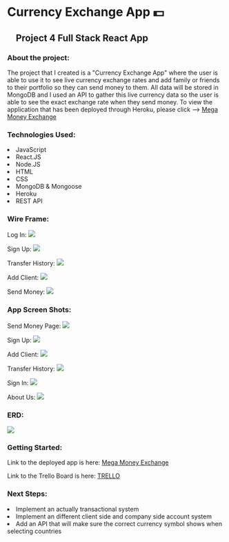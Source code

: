 # Currency Exchange App 💵
## <img src="./src/imgs/react.png" width='15px'> Project 4 Full Stack React App <img src="./src/imgs/react.png" width='15px'>

### About the project:
<p>The project that I created is a "Currency Exchange App" where the user is able to use it to see live currency exchange rates and add family or friends to their portfolio so they can send money to them. All data will be stored in MongoDB and I used an API to gather this live currency data so the user is able to see the exact exchange rate when they send money. To view the application that has been deployed through Heroku, please click --> <a href="http://localhost:3000"> Mega Money Exchange </a></p>

### Technologies Used:
<li> JavaScript</li>
<li> React.JS</li>
<li> Node.JS</li>
<li> HTML</li>
<li> CSS</li>
<li> MongoDB & Mongoose</li>
<li> Heroku</li>
<li> REST API </li> 

### Wire Frame:
Log In:
<img src="./src/imgs/Screen Shot 2022-05-27 at 21.43.53.png">

Sign Up:
<img src="./src/imgs/Screen Shot 2022-05-27 at 21.44.01.png">

Transfer History:
<img src="./src/imgs/Screen Shot 2022-05-27 at 21.44.12.png">

Add Client:
<img src="./src/imgs/Screen Shot 2022-05-27 at 21.44.20.png">

Send Money:
<img src="./src/imgs/Screen Shot 2022-05-27 at 21.44.28.png">

### App Screen Shots:
Send Money Page:
<img src="./src/imgs/Screen Shot 2022-05-27 at 21.50.14.png">

Sign Up:
<img src="./src/imgs/Screen Shot 2022-05-27 at 21.55.35.png">

Add Client:
<img src="./src/imgs/Screen Shot 2022-05-27 at 21.50.39.png">

Transfer History:
<img src="./src/imgs/Screen Shot 2022-05-28 at 01.26.07.png">

Sign In:
<img src="./src/imgs/Screen Shot 2022-05-27 at 21.55.19.png">

About Us:
<img src="./src/imgs/Screen Shot 2022-05-27 at 21.51.00.png">

### ERD:

<img src="./src/imgs/Screen Shot 2022-05-27 at 22.00.25.png">

### Getting Started:
Link to the deployed app is here: <a href="http://localhost:3000/"> Mega Money Exchange</a>

Link to the Trello Board is here: <a href="https://trello.com/b/WL3ahtCL/project-4-react-money-exchange-app"> TRELLO</a>

### Next Steps:
<li> Implement an actually transactional system</li>
<li> Implement an different client side and company side account system </li>
<li> Add an API that will make sure the correct currency symbol shows when selecting countries  </li>